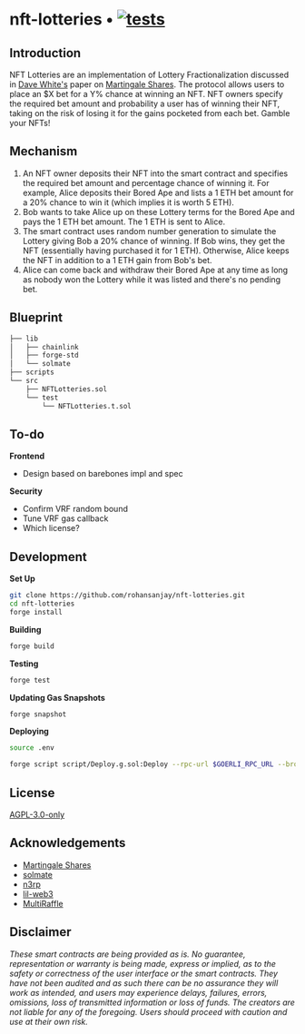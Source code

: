 # nft-lotteries • [![tests](https://github.com/rohansanjay/nft-lotteries/actions/workflows/tests.yml/badge.svg)](https://github.com/rohansanjay/nft-lotteries/actions/workflows/tests.yml)

## Introduction
NFT Lotteries are an implementation of Lottery Fractionalization discussed in [Dave White's](https://twitter.com/_Dave__White_) paper on [Martingale Shares](https://www.paradigm.xyz/2021/09/martingale-shares). The protocol allows users to place an $X bet for a Y% chance at winning an NFT. NFT owners specify the required bet amount and probability a user has of winning their NFT, taking on the risk of losing it for the gains pocketed from each bet. Gamble your NFTs!

## Mechanism

1. An NFT owner deposits their NFT into the smart contract and specifies the required bet amount and percentage chance of winning it. For example, Alice deposits their Bored Ape and lists a 1 ETH bet amount for a 20% chance to win it (which implies it is worth 5 ETH).
2. Bob wants to take Alice up on these Lottery terms for the Bored Ape and pays the 1 ETH bet amount. The 1 ETH is sent to Alice.
3. The smart contract uses random number generation to simulate the Lottery giving Bob a 20% chance of winning. If Bob wins, they get the NFT (essentially having purchased it for 1 ETH). Otherwise, Alice keeps the NFT in addition to a 1 ETH gain from Bob's bet.
4. Alice can come back and withdraw their Bored Ape at any time as long as nobody won the Lottery while it was listed and there's no pending bet.

## Blueprint
```bash
├── lib
│   ├── chainlink
│   ├── forge-std
│   └── solmate
├── scripts
└── src
    ├── NFTLotteries.sol
    └── test
        └── NFTLotteries.t.sol
```

## To-do

**Frontend**
- Design based on barebones impl and spec

**Security**
- Confirm VRF random bound
- Tune VRF gas callback
- Which license?
## Development

**Set Up**
```bash
git clone https://github.com/rohansanjay/nft-lotteries.git
cd nft-lotteries
forge install
```

**Building**
```bash
forge build
```

**Testing**
```bash
forge test
```

**Updating Gas Snapshots**
```bash
forge snapshot
```

**Deploying**
```bash
source .env

forge script script/Deploy.g.sol:Deploy --rpc-url $GOERLI_RPC_URL --broadcast --verify -vvvv
```

## License

[AGPL-3.0-only](https://github.com/rohansanjay/nft-lotteries/blob/main/LICENSE)

## Acknowledgements

- [Martingale Shares](https://www.paradigm.xyz/2021/09/martingale-shares)
- [solmate](https://github.com/Rari-Capital/solmate)
- [n3rp](https://github.com/GrantStenger/n3rp)
- [lil-web3](https://github.com/m1guelpf/lil-web3)
- [MultiRaffle](https://github.com/Anish-Agnihotri/MultiRaffle)

## Disclaimer

_These smart contracts are being provided as is. No guarantee, representation or warranty is being made, express or implied, as to the safety or correctness of the user interface or the smart contracts. They have not been audited and as such there can be no assurance they will work as intended, and users may experience delays, failures, errors, omissions, loss of transmitted information or loss of funds. The creators are not liable for any of the foregoing. Users should proceed with caution and use at their own risk._
